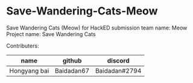 # Save-Wandering-Cats-Meow
Save Wandering Cats (Meow) for HackED submission
team name: Meow
Project name: Save Wandering Cats 

Contributers:

|name|github|discord|
|---|---|---|
|Hongyang bai|Baidadan67|Baidadan#2794|
